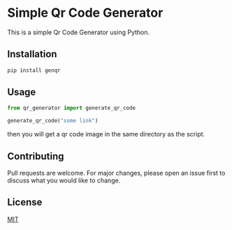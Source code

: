 # Simple Qr Code Generator

This is a simple Qr Code Generator using Python.

## Installation
```bash
pip install genqr
```

## Usage
```python
from qr_generator import generate_qr_code

generate_qr_code("some link")
```
then you will get a qr code image in the same directory as the script.

## Contributing
Pull requests are welcome. For major changes, please open an issue first to discuss what you would like to change.


## License
[MIT](https://choosealicense.com/licenses/mit/)
